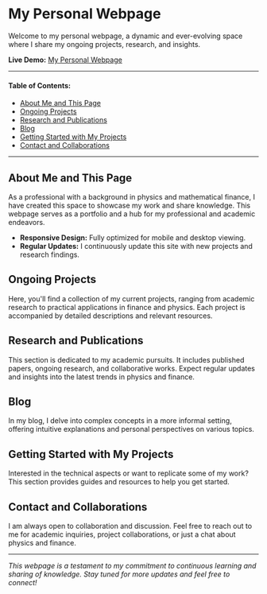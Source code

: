 # My Personal Webpage

Welcome to my personal webpage, a dynamic and ever-evolving space where I share my ongoing projects, research, and insights.

**Live Demo:** [My Personal Webpage](https://belgrano9.github.io/)

---

#### Table of Contents:

- [About Me and This Page](#about-me-and-this-page)
- [Ongoing Projects](#ongoing-projects)
- [Research and Publications](#research-and-publications)
- [Blog](#blog)
- [Getting Started with My Projects](#getting-started-with-my-projects)
- [Contact and Collaborations](#contact-and-collaborations)

---

## About Me and This Page

As a professional with a background in physics and mathematical finance, I have created this space to showcase my work and share knowledge. This webpage serves as a portfolio and a hub for my professional and academic endeavors.

- **Responsive Design:** Fully optimized for mobile and desktop viewing.
- **Regular Updates:** I continuously update this site with new projects and research findings.

## Ongoing Projects

Here, you'll find a collection of my current projects, ranging from academic research to practical applications in finance and physics. Each project is accompanied by detailed descriptions and relevant resources.

## Research and Publications

This section is dedicated to my academic pursuits. It includes published papers, ongoing research, and collaborative works. Expect regular updates and insights into the latest trends in physics and finance.

## Blog

In my blog, I delve into complex concepts in a more informal setting, offering intuitive explanations and personal perspectives on various topics.

## Getting Started with My Projects

Interested in the technical aspects or want to replicate some of my work? This section provides guides and resources to help you get started.

## Contact and Collaborations

I am always open to collaboration and discussion. Feel free to reach out to me for academic inquiries, project collaborations, or just a chat about physics and finance.

---

*This webpage is a testament to my commitment to continuous learning and sharing of knowledge. Stay tuned for more updates and feel free to connect!*
